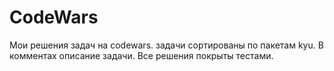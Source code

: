 # CodeWars
Мои решения задач на codewars.
задачи сортированы по пакетам kyu.
В комментах описание задачи.
Все решения покрыты тестами.

